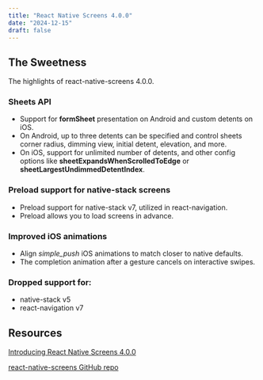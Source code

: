 ```yaml
---
title: "React Native Screens 4.0.0"
date: "2024-12-15"
draft: false
---
```


## The Sweetness

The highlights of react-native-screens 4.0.0.

### Sheets API

- Support for **formSheet** presentation on Android and custom detents on iOS.
- On Android, up to three detents can be specified and control sheets corner radius, dimming view, initial detent, elevation, and more.
- On iOS, support for unlimited number of detents, and other config options like **sheetExpandsWhenScrolledToEdge** or **sheetLargestUndimmedDetentIndex**.

### Preload support for native-stack screens

- Preload support for native-stack v7, utilized in react-navigation.
- Preload allows you to load screens in advance.

### Improved iOS animations

- Align _simple_push_ iOS animations to match closer to native defaults.
- The completion animation after a gesture cancels on interactive swipes.

### Dropped support for:

- native-stack v5
- react-navigation v7

## Resources

[Introducing React Native Screens 4.0.0](https://blog.swmansion.com/introducing-react-native-screens-4-0-0-1b833ff98a55)

[react-native-screens GitHub repo](https://github.com/software-mansion/react-native-screens)

